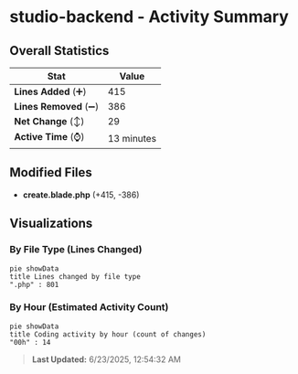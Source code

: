 # studio-backend - Activity Summary 

## Overall Statistics

| Stat                   | Value                                                             |
| ---------------------- | ----------------------------------------------------------------- |
| **Lines Added** (➕)   | 415                                          |
| **Lines Removed** (➖) | 386                                        |
| **Net Change** (↕)    | 29                |
| **Active Time** (⌚)   | 13 minutes |


## Modified Files
- **create.blade.php** (+415, -386)

## Visualizations

### By File Type (Lines Changed)

```mermaid
pie showData
title Lines changed by file type
".php" : 801
```

### By Hour (Estimated Activity Count)

```mermaid
pie showData
title Coding activity by hour (count of changes)
"00h" : 14
```


> **Last Updated:** 6/23/2025, 12:54:32 AM
